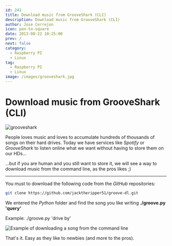 ```yaml
---
id: 241
title: Download music from GrooveShark (CLI)
description: Download music from GrooveShark (CLI)
author: Jose Cerrejon
icon: pen-to-square
date: 2013-08-22 10:25:00
prev: /
next: false
category:
  - Raspberry PI
  - Linux
tag:
  - Raspberry PI
  - Linux
image: /images/grooveshark.jpg
---
```


# Download music from GrooveShark (CLI)

![grooveshark](/images/grooveshark.jpg)

People loves music and loves to accumulate hundreds of thousands of songs on their hard drives. Today we have services like *Spotify* or *GrooveShark* to listen online what we want without having to store them on our HDs...

...but if you are human and you still want to store it, we will see a way to download music from the command line, as the pros likes ;)

- - -
You must to download the following code from the *GitHub* repositories:

```bash
git clone https://github.com/jacktheripper51/groove-dl.git
```

We entered the *Python* folder and find the song you like writing **./groove.py 'query'**

Example: ./groove.py 'drive by'

![Example of downloading a song from the command line](/images/2013/08/searching.jpg "Example of downloading a song from the command line")

That's it. Easy as they like to newbies (and more to the pros).